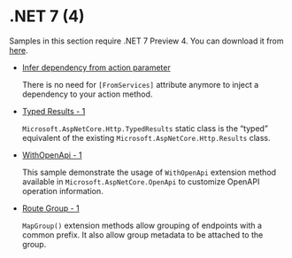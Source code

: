 # .NET 7 (4)

Samples in this section require .NET 7 Preview 4. You can download it from [here](https://dotnet.microsoft.com/en-us/download/dotnet/7.0).

* [Infer dependency from action parameter](mvc-infer-dependency-from-action)

  There is no need for `[FromServices]` attribute anymore to inject a dependency to your action method.

* [Typed Results - 1](typed-results-1)
  
  `Microsoft.AspNetCore.Http.TypedResults` static class is the “typed” equivalent of the existing `Microsoft.AspNetCore.Http.Results` class.

* [WithOpenApi - 1](with-openapi-1)

  This sample demonstrate the usage of `WithOpenApi` extension method available in  `Microsoft.AspNetCore.OpenApi` to customize OpenAPI operation information.

* [Route Group - 1](map-group-1)

  `MapGroup()` extension methods allow grouping of endpoints with a common prefix. It also allow group metadata to be attached to the group.